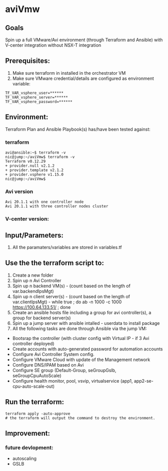 # aviVmw

## Goals
Spin up a full VMware/Avi environment (through Terraform and Ansible) with V-center integration without NSX-T integration

## Prerequisites:
1. Make sure terraform in installed in the orchestrator VM
2. Make sure VMware credential/details are configured as environment variable:
```
TF_VAR_vsphere_user=******
TF_VAR_vsphere_server=******
TF_VAR_vsphere_password=******

```

## Environment:

Terraform Plan and Ansible Playbook(s) has/have been tested against:

### terraform

```
avi@ansible:~$ terraform -v
nic@jump:~/aviVmw$ terraform -v
Terraform v0.12.29
+ provider.null v2.1.2
+ provider.template v2.1.2
+ provider.vsphere v1.15.0
nic@jump:~/aviVmw$
```

### Avi version

```
Avi 20.1.1 with one controller node
Avi 20.1.1 with three controller nodes cluster
```

### V-center version:


## Input/Parameters:

1. All the paramaters/variables are stored in variables.tf

## Use the the terraform script to:
1. Create a new folder
2. Spin up n Avi Controller
3. Spin up n backend VM(s) - (count based on the length of var.backendIpsMgt)
4. Spin up n client server(s) - (count based on the length of var.clientIpsMgt) - while true ; do ab -n 1000 -c 1000 https://100.64.133.51/ ; done 
5. Create an ansible hosts file including a group for avi controller(s), a group for backend server(s)
6. Spin up a jump server with ansible intalled - userdata to install package
7. All the following tasks are done through Ansible via the jump VM:
- Bootsrap the controller (with cluster config with Virtual IP - if 3 Avi controller deployed)
- Create accounts with auto-generated password for automation accounts
- Configure Avi Controller System config.
- Configure VMware Cloud with update of the Management network
- Configure DNS/IPAM based on Avi
- Configure SE group (Default-Group, seGroupGslb, seGroupCpuAutoScale)
- Configure health monitor, pool, vsvip, virtualservice (app1, app2-se-cpu-auto-scale-out)

## Run the terraform:
```
terraform apply -auto-approve
# the terraform will output the command to destroy the environment.
```

## Improvement:

### future devlopment:

- autoscaling
- GSLB
